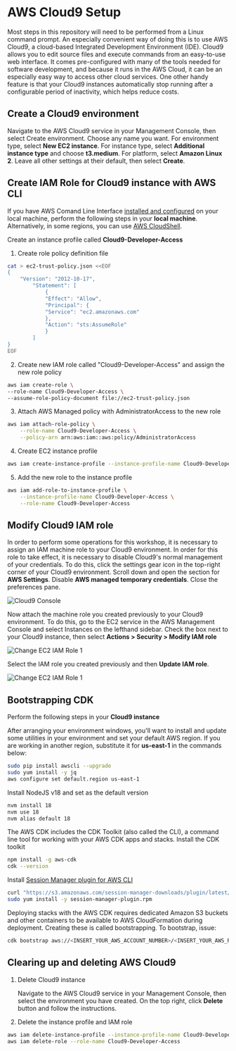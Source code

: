 # AWS Cloud9 Setup

Most steps in this repository will need to be performed from a Linux command prompt. An especially convenient way of doing this is to use AWS Cloud9, a cloud-based Integrated Development Environment (IDE). Cloud9 allows you to edit source files and execute commands from an easy-to-use web interface. It comes pre-configured with many of the tools needed for software development, and because it runs in the AWS Cloud, it can be an especially easy way to access other cloud services. One other handy feature is that your Cloud9 instances automatically stop running after a configurable period of inactivity, which helps reduce costs.

## Create a Cloud9 environment

Navigate to the AWS Cloud9 service in your Management Console, then select Create environment. Choose any name you want. For environment type, select **New EC2 instance**. For instance type, select **Additional instance type** and choose **t3.medium**. For platform, select **Amazon Linux 2**. Leave all other settings at their default, then select **Create**.

## Create IAM Role for Cloud9 instance with AWS CLI

If you have AWS Comand Line Interface [installed and configured](https://docs.aws.amazon.com/cli/latest/userguide/cli-chap-getting-started.html) on your local machine, perform the following steps in your **local machine**. Alternatively, in some regions, you can use [AWS CloudShell](https://docs.aws.amazon.com/cloudshell/latest/userguide/welcome.html).

Create an instance profile called **Cloud9-Developer-Access**

1. Create role policy definition file

```bash
cat > ec2-trust-policy.json <<EOF
{
    "Version": "2012-10-17",
        "Statement": [
            {
            "Effect": "Allow",
            "Principal": {
            "Service": "ec2.amazonaws.com"
            },
            "Action": "sts:AssumeRole"
            }
        ]
}
EOF
```

2. Create new IAM role called "Cloud9-Developer-Access" and assign the new role policy

```bash
aws iam create-role \
--role-name Cloud9-Developer-Access \
--assume-role-policy-document file://ec2-trust-policy.json
```

3. Attach AWS Managed policy with AdministratorAccess to the new role

```bash
aws iam attach-role-policy \
    --role-name Cloud9-Developer-Access \
    --policy-arn arn:aws:iam::aws:policy/AdministratorAccess
```

4. Create EC2 instance profile

```bash
aws iam create-instance-profile --instance-profile-name Cloud9-Developer-Access
```

5. Add the new role to the instance profile

```bash
aws iam add-role-to-instance-profile \
    --instance-profile-name Cloud9-Developer-Access \
    --role-name Cloud9-Developer-Access
```

## Modify Cloud9 IAM role

In order to perform some operations for this workshop, it is necessary to assign an IAM machine role to your Cloud9 environment. In order for this role to take effect, it is necessary to disable Cloud9's normal management of your credentials. To do this, click the settings gear icon in the top-right corner of your Cloud9 environment. Scroll down and open the section for **AWS Settings**. Disable **AWS managed temporary credentials**. Close the preferences pane.

![Cloud9 Console](./assets/cloud9-iam-1.png)

Now attach the machine role you created previously to your Cloud9 environment. To do this, go to the EC2 service in the AWS Management Console and select Instances on the lefthand sidebar. Check the box next to your Cloud9 instance, then select **Actions > Security > Modify IAM role**

![Change EC2 IAM Role 1](./assets/change-iam-role.png)

Select the IAM role you created previously and then **Update IAM role**.

![Change EC2 IAM Role 1](./assets/change-instance-role.png)

## Bootstrapping CDK

Perform the following steps in your **Cloud9 instance**

After arranging your environment windows, you'll want to install and update some utilities in your environment and set your default AWS region. If you are working in another region, substitute it for **us-east-1** in the commands below:

```bash
sudo pip install awscli --upgrade
sudo yum install -y jq
aws configure set default.region us-east-1
```

Install NodeJS v18 and set as the default version

```bash
nvm install 18
nvm use 18
nvm alias default 18
```

The AWS CDK includes the CDK Toolkit (also called the CLI), a command line tool for working with your AWS CDK apps and stacks. Install the CDK toolkit

```bash
npm install -g aws-cdk
cdk --version
```

Install [Session Manager plugin for AWS CLI](https://docs.aws.amazon.com/systems-manager/latest/userguide/session-manager-working-with-install-plugin.html)

```bash
curl "https://s3.amazonaws.com/session-manager-downloads/plugin/latest/linux_64bit/session-manager-plugin.rpm" -o "session-manager-plugin.rpm"
sudo yum install -y session-manager-plugin.rpm

```

Deploying stacks with the AWS CDK requires dedicated Amazon S3 buckets and other containers to be available to AWS CloudFormation during deployment. Creating these is called bootstrapping. To bootstrap, issue:

```bash
cdk bootstrap aws://<INSERT_YOUR_AWS_ACCOUNT_NUMBER>/<INSERT_YOUR_AWS_REGION>
```

## Clearing up and deleting AWS Cloud9

1. Delete Cloud9 instance

   Navigate to the AWS Cloud9 service in your Management Console, then select the environment you have created. On the top right, click **Delete** button and  follow the instructions.

2. Delete the instance profile and IAM role

```bash
aws iam delete-instance-profile --instance-profile-name Cloud9-Developer-Access
aws iam delete-role --role-name Cloud9-Developer-Access
```
